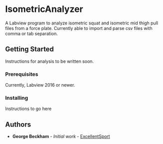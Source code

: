# IsometricAnalyzer

A Labview program to analyze isometric squat and isometric mid thigh pull files from a force plate. Currently able to import and parse csv files with comma or tab separation.

## Getting Started

Instructions for analysis to be written soon.

### Prerequisites

Currently, Labview 2016 or newer. 


### Installing

Instructions to go here


## Authors

* **George Beckham** - *Initial work* - [ExcellentSport](https://github.com/ExcellentSport)